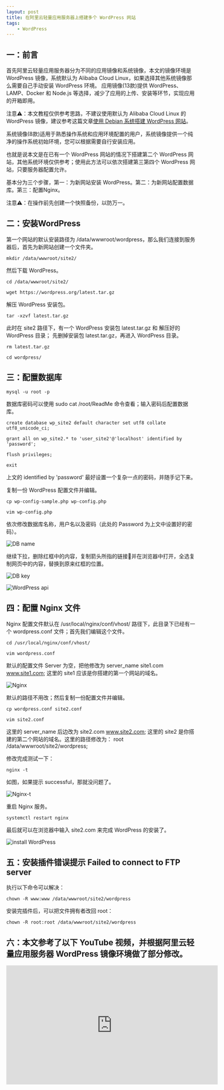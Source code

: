 ```yaml
---
layout: post
title: ﻿在阿里云轻量应用服务器上搭建多个 WordPress 网站
tags:
    - WordPress
---
```

## 一：前言

首先阿里云轻量应用服务器分为不同的应用镜像和系统镜像，本文的镜像环境是 WordPress 镜像，系统默认为 Alibaba Cloud Linux，如果选择其他系统镜像那么需要自己手动安装 WordPress 环境。
应用镜像(13款)提供 WordPress、LAMP、Docker 和 Node.js 等选择，减少了应用的上传、安装等环节，实现应用的开箱即用。

注意⚠️：本文教程仅供参考思路，不建议使用默认为 Alibaba Cloud Linux 的 WordPress 镜像，建议参考这篇文章[使用 Debian 系统搭建 WordPress 网站](https://tigress.cc/2024/06/16/wordpress-lemp/)。

系统镜像(8款)适用于熟悉操作系统和应用环境配置的用户，系统镜像提供一个纯净的操作系统初始环境，您可以根据需要自行安装应用。

也就是说本文是在已有一个 WordPress 网站的情况下搭建第二个 WordPress 网站，其他系统环境仅供参考；使用此方法可以依次搭建第三第四个 WordPress 网站，只要服务器配置允许。

基本分为三个步骤，第一：为新网站安装 WordPress。第二：为新网站配置数据库。第三：配置Nginx。

注意⚠️：在操作前先创建一个快照备份，以防万一。

## 二：安装WordPress

第一个网站的默认安装路径为 /data/wwwroot/wordpress，那么我们连接到服务器后，首先为新网站创建一个文件夹。

    mkdir /data/wwwroot/site2/

然后下载 WordPress。

    cd /data/wwwroot/site2/

    wget https://wordpress.org/latest.tar.gz

解压 WordPress 安装包。

    tar -xzvf latest.tar.gz

此时在 site2 路径下，有一个 WordPress 安装包 latest.tar.gz 和 解压好的 WordPress 目录； 先删掉安装包 latest.tar.gz，再进入 WordPress 目录。 

    rm latest.tar.gz

    cd wordpress/
  
## 三：配置数据库

    mysql -u root -p

数据库密码可以使用 sudo cat /root/ReadMe 命令查看；输入密码后配置数据库。

    create database wp_site2 default character set utf8 collate utf8_unicode_ci;

    grant all on wp_site2.* to 'user_site2'@'localhost' identified by 'password';

    flush privileges;

    exit

上文的 identified by 'password' 最好设置一个复杂一点的密码，并随手记下来。

复制一份 WordPress 配置文件并编辑。

    cp wp-config-sample.php wp-config.php

    vim wp-config.php
  
依次修改数据库名称，用户名以及密码（此处的 Password 为上文中设置好的密码）。

  ![DB name](https://raw.githubusercontent.com/huijingfei/huijingfei.github.io/master/images/DB%20name.webp)

继续下拉，删除红框中的内容，复制箭头所指的链接🔗并在浏览器中打开，全选复制网页中的内容，替换到原来红框的位置。

  ![DB key](https://raw.githubusercontent.com/huijingfei/huijingfei.github.io/master/images/DB%20key.webp)

  ![WordPress api](https://raw.githubusercontent.com/huijingfei/huijingfei.github.io/master/images/WordPress%20api.webp)

## 四：配置 Nginx 文件

Nginx 配置文件默认在 /usr/local/nginx/conf/vhost/ 路径下，此目录下已经有一个 wordpress.conf 文件；首先我们编辑这个文件。

    cd /usr/local/nginx/conf/vhost/

    vim wordpress.conf

默认的配置文件 Server 为空，把他修改为  server_name site1.com www.site1.com; 这里的 site1 应该是你搭建的第一个网站的域名。


  ![Nginx](https://raw.githubusercontent.com/huijingfei/huijingfei.github.io/master/images/Nginx.webp)

默认的路径不用改；然后复制一份配置文件并编辑。

    cp wordpress.conf site2.conf

    vim site2.conf

这里的 server_name 后边改为 site2.com www.site2.com; 这里的 site2 是你搭建的第二个网站的域名。这里的路径修改为：   root /data/wwwroot/site2/wordpress;

修改完成测试一下：

    nginx -t

如图，如果提示 successful，那就没问题了。

  ![Nginx-t](https://raw.githubusercontent.com/huijingfei/huijingfei.github.io/master/images/Nginx-t.webp)

重启 Nginx 服务。

    systemctl restart nginx

最后就可以在浏览器中输入 site2.com 来完成 WordPress 的安装了。

  ![install WordPress](https://raw.githubusercontent.com/huijingfei/huijingfei.github.io/master/images/install%20WordPress.webp)

## 五：安装插件错误提示 Failed to connect to FTP server

执行以下命令可以解决：

    chown -R www:www /data/wwwroot/site2/wordpress

安装完插件后，可以把文件拥有者改回 root：

    chown -R root:root /data/wwwroot/site2/wordpress

## 六：本文参考了以下 YouTube 视频，并根据阿里云轻量应用服务器 WordPress 镜像环境做了部分修改。

<iframe width="560" height="315" src="https://www.youtube.com/embed/P7W4iYkFaOU?si=pShkDj1KSxIYRyr9" title="YouTube video player" frameborder="0" allow="accelerometer; autoplay; clipboard-write; encrypted-media; gyroscope; picture-in-picture; web-share" referrerpolicy="strict-origin-when-cross-origin" allowfullscreen></iframe>
